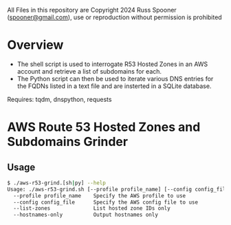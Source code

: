 All Files in this repository are Copyright 2024 Russ Spooner ([spooner@gmail.com](mailto:spooner@gmail.com)), use or reproduction without permission is prohibited

# Overview

* The shell script is used to interrogate R53 Hosted Zones in an AWS account and retrieve a list of subdomains for each.
* The Python script can then be used to iterate various DNS entries for the FQDNs listed in a text file and are insterted in a SQLite database.

Requires: tqdm, dnspython, requests

# AWS Route 53 Hosted Zones and Subdomains Grinder

## Usage

```bash
$ ./aws-r53-grind.[sh|py] --help
Usage: ./aws-r53-grind.sh [--profile profile_name] [--config config_file] [--list-zones] [--hostnames-only]
  --profile profile_name    Specify the AWS profile to use
  --config config_file      Specify the AWS config file to use
  --list-zones              List hosted zone IDs only
  --hostnames-only          Output hostnames only
